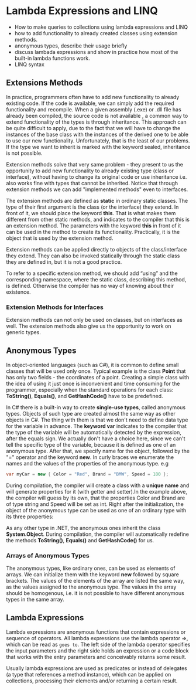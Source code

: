 # Lambda Expressions and LINQ

- How to make queries to collections using lambda expressions and LINQ
- how to add functionality to already created classes using extension methods.
- anonymous types, describe their usage briefly
- discuss lambada expressions and show in practice how most of the built-in lambda functions work.
- LINQ syntax

## Extensions Methods

In practice, programmers often have to add new functionality to already existing code. If the code is available, we can simply add the required functionality and recompile. When a given assembly (.exe) or .dll file has already been compiled, the source code is not available , a common way to extend functionality of the types is through inheritance. This approach can be quite difficult to apply, due to the fact that we will have to change the instances of the base class with the instances of the derived one to be able to use our new functionality. Unfortunately, that is the least of our problems. If the type we want to inherit is marked with the keyword sealed, inheritance is not possible.

Extension methods solve that very same problem - they present to us the opportunity to add new functionality to already existing type (class or interface), without having to change its original code or use inheritance i.e. also works fine with types that cannot be inherited. Notice that through extension methods we can add "implemented methods" even to interfaces.

The extension methods are defined as **static** in ordinary static classes. The type of their first argument is the class (or the interface) they extend. In front of it, we should place the keyword **this**. That is what makes them different from other static methods, and indicates to the compiler that this is an extension method. The parameters with the keyword **this** in front of it can be used in the method to create its functionality. Practically, it is the object that is used by the extension method.

Extension methods can be applied directly to objects of the class/interface they extend. They can also be invoked statically through the static class they are defined in, but it is not a good practice.

To refer to a specific extension method, we should add “using” and the corresponding namespace, where the static class, describing this method, is defined. Otherwise the compiler has no way of knowing about their existence.

### Extension Methods for Interfaces

Extension methods can not only be used on classes, but on interfaces as well. The extension methods also give us the opportunity to work on generic types.

## Anonymous Types

In object-oriented languages (such as C#), it is common to define small classes that will be used only once. Typical example is the class **Point** that has only two fields - the coordinates of a point. Creating a simple class with the idea of using it just once is inconvenient and time consuming for the programmer, especially when the standard operations for each class: **ToString()**, **Equals()**, and **GetHashCode()** have to be predefined.

In C# there is a built-in way to create **single-use types**, called anonymous types. Objects of such type are created almost the same way as other objects in C#. The thing with them is that we don't need to define data type for the variable in advance. The **keyword var** indicates to the compiler that the type of the variable will be automatically detected by the expression, after the equals sign. We actually don't have a choice here, since we can't tell the specific type of the variable, because it is defined as one of an anonymous type. After that, we specify name for the object, followed by the "=" operator and the keyword **new**. In curly braces we enumerate the names and the values of the properties of the anonymous type.
e.g

```C#
var myCar = new { Color = "Red", Brand = "BMW", Speed = 180 };

```

During compilation, the compiler will create a class with a **unique name** and will generate properties for it (with getter and setter).In the example above, the compiler will guess by its own, that the properties Color and Brand are of type string and Speed will be set as int. Right after the initialization, the object of the anonymous type can be used as one of an ordinary type with its three properties:

As any other type in .NET, the anonymous ones inherit the class **System.Object**. During compilation, the compiler will automatically redefine the methods **ToString()**, **Equals()** and **GetHashCode()** for us.

### Arrays of Anonymous Types

The anonymous types, like ordinary ones, can be used as elements of arrays. We can initialize them with the keyword **new** followed by square brackets. The values of the elements of the array are listed the same way, as the values assigned to the anonymous type. The values in the array should be homogenous, i.e. it is not possible to have different anonymous types in the same array.

## Lambda Expressions

Lambda expressions are anonymous functions that contain expressions or sequence of operators. All lambda expressions use the lambda operator =>, which can be read as `goes to`. The left side of the lambda operator specifies the input parameters and the right side holds an expression or a code block that works with the entry parameters and conceivably returns some result.

Usually lambda expressions are used as predicates or instead of delegates (a type that references a method instance), which can be applied on collections, processing their elements and/or returning a certain result.
